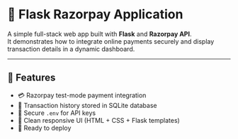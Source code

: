 # 💸 Flask Razorpay Application

A simple full-stack web app built with **Flask** and **Razorpay API**.  
It demonstrates how to integrate online payments securely and display transaction details in a dynamic dashboard.

---

## 🚀 Features

- 💳 Razorpay test-mode payment integration  
- 🧾 Transaction history stored in SQLite database  
- 🔐 Secure `.env` for API keys  
- 🎨 Clean responsive UI (HTML + CSS + Flask templates)  
- 🧰 Ready to deploy
